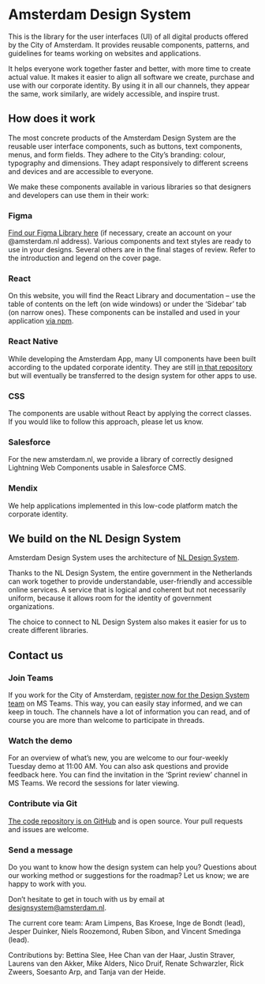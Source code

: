 <!-- @license CC0-1.0 -->

# Amsterdam Design System

This is the library for the user interfaces (UI) of all digital products offered by the City of Amsterdam.
It provides reusable components, patterns, and guidelines for teams working on websites and applications.

It helps everyone work together faster and better, with more time to create actual value.
It makes it easier to align all software we create, purchase and use with our corporate identity.
By using it in all our channels, they appear the same, work similarly, are widely accessible, and inspire trust.

## How does it work

The most concrete products of the Amsterdam Design System are the reusable user interface components, such as buttons, text components, menus, and form fields.
They adhere to the City’s branding: colour, typography and dimensions.
They adapt responsively to different screens and devices and are accessible to everyone.

We make these components available in various libraries so that designers and developers can use them in their work:

### Figma

[Find our Figma Library here](https://www.figma.com/file/9IGm6IdPUYizBNGsUnueBd/Amsterdam-Design-System?type=design&node-id=2927%3A29177&mode=design&t=6KlrHnKkHU2uZ9s9-1) (if necessary, create an account on your @amsterdam.nl address).
Various components and text styles are ready to use in your designs.
Several others are in the final stages of review.
Refer to the introduction and legend on the cover page.

### React

On this website, you will find the React Library and documentation – use the table of contents on the left (on wide windows) or under the ‘Sidebar’ tab (on narrow ones).
These components can be installed and used in your application [via npm](https://www.npmjs.com/search?q=%40amsterdam%2Fdesign-system).

### React Native

While developing the Amsterdam App, many UI components have been built according to the updated corporate identity.
They are still [in that repository](https://github.com/Amsterdam/amsterdam-app-frontend) but will eventually be transferred to the design system for other apps to use.

### CSS

The components are usable without React by applying the correct classes.
If you would like to follow this approach, please let us know.

### Salesforce

For the new amsterdam.nl, we provide a library of correctly designed Lightning Web Components usable in Salesforce CMS.

### Mendix

We help applications implemented in this low-code platform match the corporate identity.

## We build on the NL Design System

Amsterdam Design System uses the architecture of [NL Design System](https://nldesignsystem.nl/).

Thanks to the NL Design System, the entire government in the Netherlands can work together to provide understandable, user-friendly and accessible online services.
A service that is logical and coherent but not necessarily uniform, because it allows room for the identity of government organizations.

The choice to connect to NL Design System also makes it easier for us to create different libraries.

## Contact us

### Join Teams

If you work for the City of Amsterdam, [register now for the Design System team](https://teams.microsoft.com/l/team/19%3afYKS_RD2n1q4UhguA9jwEJk0A_VjYPO4TiLQjYlG_bo1%40thread.tacv2/conversations?groupId=381b5f11-b342-4a3a-8a78-8b371a90457d&tenantId=72fca1b1-2c2e-4376-a445-294d80196804) on MS Teams.
This way, you can easily stay informed, and we can keep in touch.
The channels have a lot of information you can read, and of course you are more than welcome to participate in threads.

### Watch the demo

For an overview of what’s new, you are welcome to our four-weekly Tuesday demo at 11:00 AM.
You can also ask questions and provide feedback here.
You can find the invitation in the ‘Sprint review’ channel in MS Teams.
We record the sessions for later viewing.

### Contribute via Git

[The code repository is on GitHub](http://github.com/Amsterdam/design-system) and is open source.
Your pull requests and issues are welcome.

### Send a message

Do you want to know how the design system can help you? Questions about our working method or suggestions for the roadmap?
Let us know; we are happy to work with you.

Don’t hesitate to get in touch with us by email at <designsystem@amsterdam.nl>.

The current core team:
Aram Limpens,
Bas Kroese,
Inge de Bondt (lead),
Jesper Duinker,
Niels Roozemond,
Ruben Sibon,
and
Vincent Smedinga (lead).

Contributions by:
Bettina Slee,
Hee Chan van der Haar,
Justin Straver,
Laurens van den Akker,
Mike Alders,
Nico Druif,
Renate Schwarzler,
Rick Zweers,
Soesanto Arp,
and
Tanja van der Heide.
